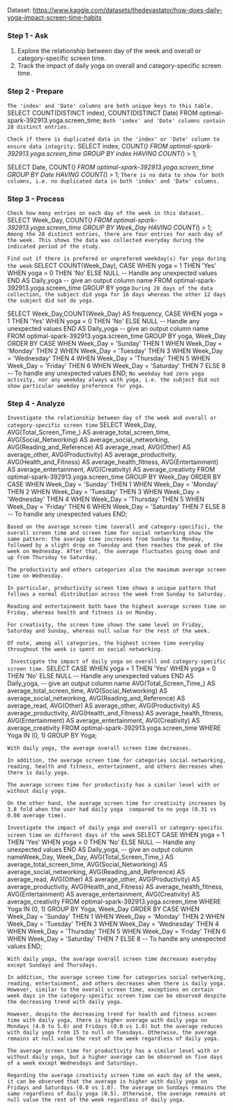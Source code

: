 Dataset: https://www.kaggle.com/datasets/thedevastator/how-does-daily-yoga-impact-screen-time-habits

### Step 1 - Ask 
1. Explore the relationship between day of the week and overall or category-specific screen time.
2. Track the impact of daily yoga on overall and category-specific screen time.  



### Step 2 - Prepare
```The 'index' and 'Date' columns are both unique keys to this table.```
SELECT 
COUNT(DISTINCT index),
COUNT(DISTINCT Date)
FROM optimal-spark-392913.yoga.screen_time;
```Both 'index' and 'Date' columns contain 28 distinct entries.``` 

```Check if there is duplicated data in the 'index' or 'Date' column to ensure data integrity.```
SELECT index, COUNT(*)
FROM optimal-spark-392913.yoga.screen_time
GROUP BY index
HAVING COUNT(*) > 1;

SELECT Date, COUNT(*)
FROM optimal-spark-392913.yoga.screen_time
GROUP BY Date
HAVING COUNT(*) > 1;
```There is no data to show for both columns, i.e. no duplicated data in both 'index' and 'Date' columns.```

### Step 3 - Process
```Check how many entries on each day of the week in this dataset.``` 
SELECT Week_Day, COUNT(*)
FROM optimal-spark-392913.yoga.screen_time
GROUP BY Week_Day
HAVING COUNT(*) > 1;
```Among the 28 distinct entries, there are four entries for each day of the week. This shows the data was collected everyday during the indicated period of the study.```


```Find out if there is prefered or unprefered weekday(s) for yoga during the week```
SELECT COUNT(Week_Day),
  CASE
    WHEN yoga = 1 THEN 'Yes'
    WHEN yoga = 0 THEN 'No'
    ELSE NULL  -- Handle any unexpected values
  END AS Daily_yoga -- give an output column name
FROM optimal-spark-392913.yoga.screen_time
GROUP BY yoga
```During 28 days of the data collection, the subject did yoga for 16 days whereas the other 12 days the subject did not do yoga.```

SELECT Week_Day,COUNT(Week_Day) AS frequency,
  CASE
    WHEN yoga = 1 THEN 'Yes'
    WHEN yoga = 0 THEN 'No'
    ELSE NULL  -- Handle any unexpected values
  END AS Daily_yoga -- give an output column name 
FROM optimal-spark-392913.yoga.screen_time
GROUP BY yoga, Week_Day
ORDER BY
  CASE
    WHEN Week_Day = 'Sunday' THEN 1
    WHEN Week_Day = 'Monday' THEN 2
    WHEN Week_Day = 'Tuesday' THEN 3
    WHEN Week_Day = 'Wednesday' THEN 4
    WHEN Week_Day = 'Thursday' THEN 5
    WHEN Week_Day = 'Friday' THEN 6
    WHEN Week_Day = 'Saturday' THEN 7
    ELSE 8 -- To handle any unexpected values
  END;
```No weekday had zero yoga activity, nor any weekday always with yoga, i.e. the subject did not show particular weekday preference for yoga.```

### Step 4 - Analyze 
```Investigate the relationship between day of the week and overall or category-specific screen time```
SELECT Week_Day,
  AVG(Total_Screen_Time_) AS average_total_screen_time, 
  AVG(Social_Networking) AS average_social_networking,
  AVG(Reading_and_Reference) AS average_read,
  AVG(Other) AS average_other,
  AVG(Productivity) AS average_productivity,
  AVG(Health_and_Fitness) AS average_health_fitness,
  AVG(Entertainment) AS average_entertainment,
  AVG(Creativity) AS average_creativity
FROM optimal-spark-392913.yoga.screen_time
GROUP BY
  Week_Day
ORDER BY
  CASE
    WHEN Week_Day = 'Sunday' THEN 1
    WHEN Week_Day = 'Monday' THEN 2
    WHEN Week_Day = 'Tuesday' THEN 3
    WHEN Week_Day = 'Wednesday' THEN 4
    WHEN Week_Day = 'Thursday' THEN 5
    WHEN Week_Day = 'Friday' THEN 6
    WHEN Week_Day = 'Saturday' THEN 7
    ELSE 8 -- To handle any unexpected values
  END;

```
Based on the average screen time (overall and category-specific), the overall screen time and screen time for social networking show the same pattern: the average time increases from Sunday to Monday, followed by a slight drop on Tuesday and then reaches the peak of the week on Wednesday. After that, the average fluctuates going down and up from Thursday to Saturday. 

The productivity and others categories also the maximum average screen time on Wednesday. 

In particular, productivity screen time shows a unique pattern that follows a normal distribution across the week from Sunday to Saturday. 

Reading and entertainment both have the highest average screen time on Friday, whereas health and fitness is on Monday. 

For creativity, the screen time shows the same level on Friday, Saturday and Sunday, whereas null value for the rest of the week. 

Of note, among all categories, the highest screen time everyday throughout the week is spent on social networking. 
```


``` Investigate the impact of daily yoga on overall and category-specific screen time.```
SELECT
  CASE
    WHEN yoga = 1 THEN 'Yes'
    WHEN yoga = 0 THEN 'No'
    ELSE NULL  -- Handle any unexpected values
  END AS Daily_yoga, -- give an output column name
  AVG(Total_Screen_Time_) AS average_total_screen_time,
  AVG(Social_Networking) AS average_social_networking,
  AVG(Reading_and_Reference) AS average_read,
  AVG(Other) AS average_other,
  AVG(Productivity) AS average_productivity,
  AVG(Health_and_Fitness) AS average_health_fitness,
  AVG(Entertainment) AS average_entertainment,
  AVG(Creativity) AS average_creativity
FROM
  optimal-spark-392913.yoga.screen_time
WHERE
  Yoga IN (0, 1)
GROUP BY
  Yoga;
```
With daily yoga, the average overall screen time decreases. 

In addition, the average screen time for categories social networking, reading, health and fitness, entertainment, and others decreases when there is daily yoga. 

The average screen time for productivity has a similar level with or without daily yoga. 

On the other hand, the average screen time for creativity increases by 3.8 fold when the user had daily yoga  compared to no yoga (0.31 vs 0.08 average time).
``` 


```Investigate the impact of daily yoga and overall or category-specific screen time on different days of the week```
SELECT 
  CASE
    WHEN yoga = 1 THEN 'Yes'
    WHEN yoga = 0 THEN 'No'
    ELSE NULL  -- Handle any unexpected values
  END AS Daily_yoga, -- give an output column nameWeek_Day,
  Week_Day,
  AVG(Total_Screen_Time_) AS average_total_screen_time, 
  AVG(Social_Networking) AS average_social_networking,
  AVG(Reading_and_Reference) AS average_read,
  AVG(Other) AS average_other,
  AVG(Productivity) AS average_productivity,
  AVG(Health_and_Fitness) AS average_health_fitness,
  AVG(Entertainment) AS average_entertainment,
  AVG(Creativity) AS average_creativity
FROM optimal-spark-392913.yoga.screen_time
WHERE 
Yoga IN (0, 1)
GROUP BY
  Yoga,
  Week_Day
ORDER BY
  CASE
    WHEN Week_Day = 'Sunday' THEN 1
    WHEN Week_Day = 'Monday' THEN 2
    WHEN Week_Day = 'Tuesday' THEN 3
    WHEN Week_Day = 'Wednesday' THEN 4
    WHEN Week_Day = 'Thursday' THEN 5
    WHEN Week_Day = 'Friday' THEN 6
    WHEN Week_Day = 'Saturday' THEN 7
    ELSE 8 -- To handle any unexpected values
  END;
```
With daily yoga, the average overall screen time decreases everyday except Sundays and Thursdays. 

In addition, the average screen time for categories social networking, reading, entertainment, and others decreases when there is daily yoga. However, similar to the overall screen time, exceptions on certain week days in the category-specific screen time can be observed despite the decreasing trend with daily yoga. 

However, despite the decreasing trend for health and fitness screen time with daily yoga, there is higher average with daily yoga on Mondays (4.0 to 5.0) and Fridays (0.0 vs 1.0) but the average reduces with daily yoga from 15 to null on Tuesdays. Otherwise, the average remains at null value the rest of the week regardless of daily yoga. 

The average screen time for productivity has a similar level with or without daily yoga, but a higher average can be observed on five days of a week except Wednesdays and Saturdays. 

Regarding the average creativity screen time on each day of the week, it can be observed that the average is higher with daily yoga on Fridays and Saturdays (0.0 vs 1.0). The average on Sundays remains the same regardless of daily yoga (0.5). Otherwise, the average remains at null value the rest of the week regardless of daily yoga. 
```
